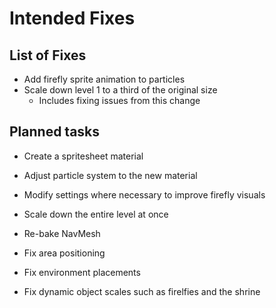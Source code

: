 Intended Fixes
===============

## List of Fixes
- Add firefly sprite animation to particles
- Scale down level 1 to a third of the original size
  - Includes fixing issues from this change

## Planned tasks
- Create a spritesheet material
- Adjust particle system to the new material
- Modify settings where necessary to improve firefly visuals

- Scale down the entire level at once
- Re-bake NavMesh
- Fix area positioning
- Fix environment placements
- Fix dynamic object scales such as firelfies and the shrine
